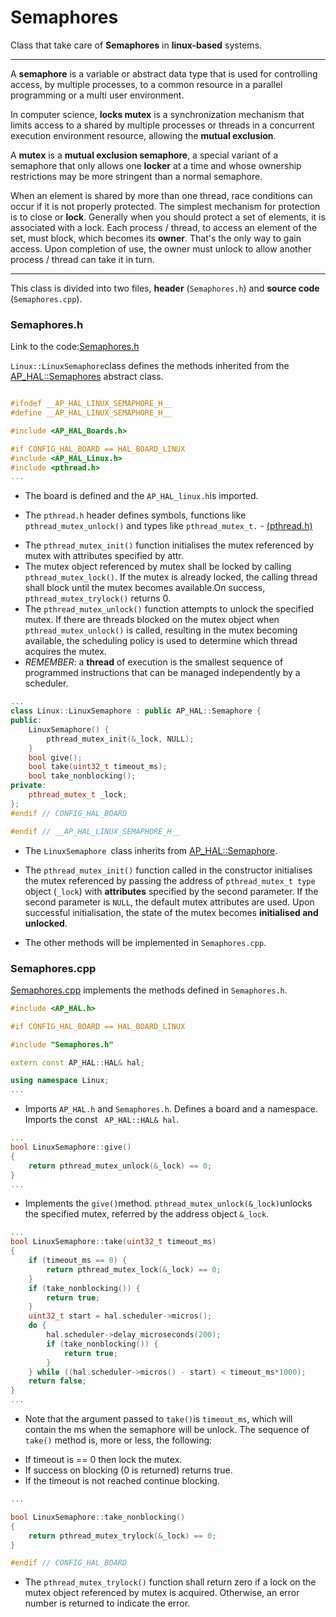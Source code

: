 # Semaphores

 Class that take care of **Semaphores** in **linux-based** systems.

---
A **semaphore** is a variable or abstract data type that is used for controlling access, by multiple processes, to a common resource in a parallel programming or a multi user environment.

In computer science, **locks mutex** is a synchronization mechanism that limits access to a shared by multiple processes or threads in a concurrent execution environment resource, allowing the **mutual exclusion**.

A **mutex** is a **mutual exclusion semaphore**, a special variant of a semaphore that only allows one **locker** at a time and whose ownership restrictions may be more stringent than a normal semaphore.

When an element is shared by more than one thread, race conditions can occur if it is not properly protected. The simplest mechanism for protection is to close or **lock**. Generally when you should protect a set of elements, it is associated with a lock. Each process / thread, to access an element of the set, must block, which becomes its **owner**. That's the only way to gain access. Upon completion of use, the owner must unlock to allow another process / thread can take it in turn.

---
This class is divided into two files, **header** (`Semaphores.h`) and **source code** (`Semaphores.cpp`).

### Semaphores.h


Link to the code:[Semaphores.h](https://github.com/diydrones/ardupilot/blob/master/libraries/AP_HAL_Linux/Semaphores.h)

`Linux::LinuxSemaphore`class defines the methods inherited from the [AP_HAL::Semaphores](https://github.com/diydrones/ardupilot/blob/master/libraries/AP_HAL/Semaphores.h) abstract class.

```cpp

#ifndef __AP_HAL_LINUX_SEMAPHORE_H__
#define __AP_HAL_LINUX_SEMAPHORE_H__

#include <AP_HAL_Boards.h>

#if CONFIG_HAL_BOARD == HAL_BOARD_LINUX
#include <AP_HAL_Linux.h>
#include <pthread.h>
...
```
- The board is defined and the `AP_HAL_linux.h`is imported.


- The `pthread.h` header defines symbols, functions like `pthread_mutex_unlock()` and types like `pthread_mutex_t.` - [(pthread.h)](http://pubs.opengroup.org/onlinepubs/7908799/xsh/pthread.h.html)
 + The `pthread_mutex_init()` function initialises the mutex referenced by mutex with attributes specified by attr.
 + The mutex object referenced by mutex shall be locked by calling `pthread_mutex_lock()`. If the mutex is already locked, the calling thread shall block until the mutex becomes available.On success, `pthread_mutex_trylock()` returns 0.
 + The `pthread_mutex_unlock()` function attempts to unlock the specified mutex. If there are threads blocked on the mutex object when `pthread_mutex_unlock()` is called, resulting in the mutex becoming available, the scheduling policy is used to determine which thread acquires the mutex.
 + *REMEMBER*: a **thread** of execution is the smallest sequence of programmed instructions that can be managed independently by a scheduler.

```cpp
...
class Linux::LinuxSemaphore : public AP_HAL::Semaphore {
public:
    LinuxSemaphore() {
        pthread_mutex_init(&_lock, NULL);
    }
    bool give();
    bool take(uint32_t timeout_ms);
    bool take_nonblocking();
private:
    pthread_mutex_t _lock;
};
#endif // CONFIG_HAL_BOARD

#endif // __AP_HAL_LINUX_SEMAPHORE_H__
```
- The `LinuxSemaphore `class inherits from [AP_HAL::Semaphore](https://github.com/BeaglePilot/ardupilot/blob/master/libraries/AP_HAL_Linux/Semaphores.cpp).


- The `pthread_mutex_init()` function called in the constructor initialises the mutex referenced by passing the address of `pthread_mutex_t type` object (`_lock`) with **attributes** specified by the second parameter. If the second parameter is `NULL`, the default mutex attributes are used. Upon successful initialisation, the state of the mutex becomes **initialised and unlocked**.


- The other methods will be implemented in `Semaphores.cpp`.

### Semaphores.cpp


[Semaphores.cpp](https://github.com/diydrones/ardupilot/blob/master/libraries/AP_HAL_Linux/Semaphores.h) implements the methods defined  in `Semaphores.h`.

```cpp
#include <AP_HAL.h>

#if CONFIG_HAL_BOARD == HAL_BOARD_LINUX

#include "Semaphores.h"

extern const AP_HAL::HAL& hal;

using namespace Linux;
...
```

- Imports `AP_HAL.h` and ` Semaphores.h `. Defines a board and a namespace. Imports the const ` AP_HAL::HAL& hal`.

```cpp
...
bool LinuxSemaphore::give()
{
    return pthread_mutex_unlock(&_lock) == 0;
}
...
```
- Implements the `give()`method. `pthread_mutex_unlock(&_lock)`unlocks the specified mutex, referred by the address object `&_lock`.

```cpp
...
bool LinuxSemaphore::take(uint32_t timeout_ms)
{
    if (timeout_ms == 0) {
        return pthread_mutex_lock(&_lock) == 0;
    }
    if (take_nonblocking()) {
        return true;
    }
    uint32_t start = hal.scheduler->micros();
    do {
        hal.scheduler->delay_microseconds(200);
        if (take_nonblocking()) {
            return true;
        }
    } while ((hal.scheduler->micros() - start) < timeout_ms*1000);
    return false;
}
...
```
- Note that the argument passed to `take()`is `timeout_ms`, which will contain the ms when the semaphore will be unlock. The sequence of `take()` method is, more or less, the following:
 + If timeout is == 0 then lock the mutex.
 + If success on blocking (0 is returned) returns true.
 + If the timeout is not reached continue blocking.

```cpp
...

bool LinuxSemaphore::take_nonblocking()
{
    return pthread_mutex_trylock(&_lock) == 0;
}

#endif // CONFIG_HAL_BOARD
```
- The `pthread_mutex_trylock()` function shall return zero if a lock on the mutex object referenced by mutex is acquired. Otherwise, an error number is returned to indicate the error.

